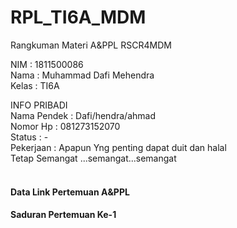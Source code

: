 # RPL_TI6A_MDM
Rangkuman Materi A&PPL RSCR4MDM

NIM : 1811500086 <br>
Nama : Muhammad Dafi Mehendra <br>
Kelas : TI6A <br>

INFO PRIBADI <br>
Nama Pendek  : Dafi/hendra/ahmad <br>
Nomor Hp : 081273152070 <br>
Status : - <br>
Pekerjaan : Apapun Yng penting dapat duit dan halal <br>
Tetap Semangat ...semangat...semangat<br>
<br>
<h4> Data Link Pertemuan A&PPL</h4>
<oi>
  <h4><link href ="https://md4m.github.io/RPL_TI6A_MDM/1">Saduran Pertemuan Ke-1 </link> </h4>
</oi>
